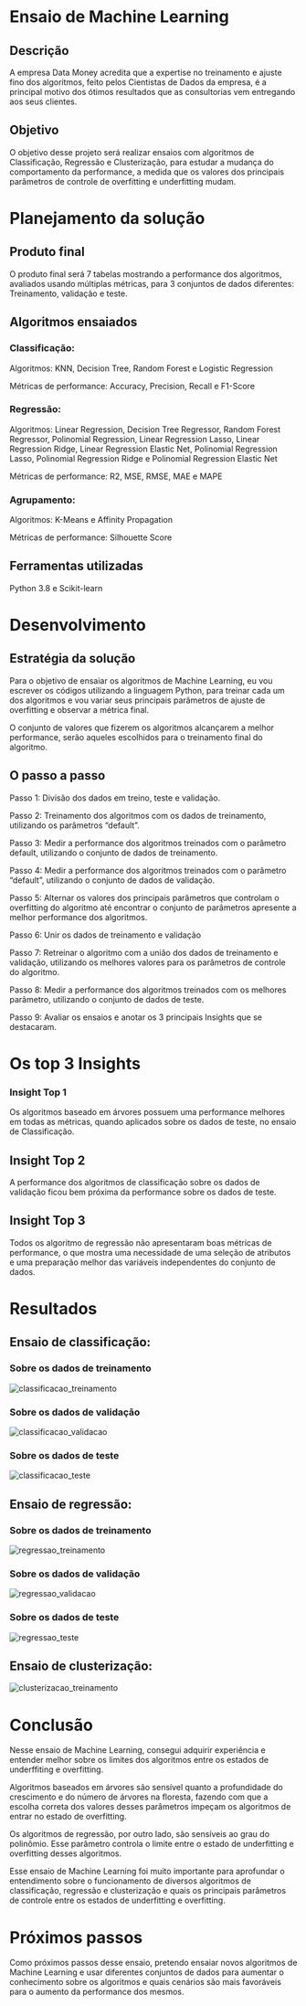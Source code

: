 # Ensaio de Machine Learning

## Descrição

A empresa Data Money acredita que a expertise no treinamento e ajuste fino dos algoritmos, feito pelos Cientistas de Dados da empresa, é a principal motivo dos ótimos resultados que as consultorias vem entregando aos seus clientes.

## Objetivo

O objetivo desse projeto será realizar ensaios com algoritmos de Classificação, Regressão e Clusterização, para estudar a mudança do comportamento da performance, a medida que os valores dos principais parâmetros de controle de overfitting e underfitting mudam.

# Planejamento da solução

## Produto final

O produto final será 7 tabelas mostrando a performance dos algoritmos, avaliados usando múltiplas métricas, para 3 conjuntos de dados diferentes: Treinamento, validação e teste.

## Algoritmos ensaiados

### Classificação:

Algoritmos: KNN, Decision Tree, Random Forest e Logistic Regression

Métricas de performance: Accuracy, Precision, Recall e F1-Score

### Regressão:

Algoritmos: Linear Regression, Decision Tree Regressor, Random Forest Regressor, Polinomial Regression, Linear Regression Lasso, Linear Regression Ridge, Linear Regression Elastic Net, Polinomial Regression Lasso, Polinomial Regression Ridge e Polinomial Regression Elastic Net

Métricas de performance: R2, MSE, RMSE, MAE e MAPE

### Agrupamento:

Algoritmos: K-Means e Affinity Propagation

Métricas de performance: Silhouette Score

## Ferramentas utilizadas

Python 3.8 e Scikit-learn

# Desenvolvimento

## Estratégia da solução

Para o objetivo de ensaiar os algoritmos de Machine Learning, eu vou escrever os códigos utilizando a linguagem Python, para treinar cada um dos algoritmos e vou variar seus principais parâmetros de ajuste de overfitting e observar a métrica final.

O conjunto de valores que fizerem os algoritmos alcançarem a melhor performance, serão aqueles escolhidos para o treinamento final do algoritmo.

## O passo a passo

Passo 1: Divisão dos dados em treino, teste e validação.

Passo 2: Treinamento dos algoritmos com os dados de treinamento, utilizando os parâmetros “default”.

Passo 3: Medir a performance dos algoritmos treinados com o parâmetro default, utilizando o conjunto de dados de treinamento.

Passo 4: Medir a performance dos algoritmos treinados com o parâmetro “default”, utilizando o conjunto de dados de validação.

Passo 5: Alternar os valores dos principais parâmetros que controlam o overfitting do algoritmo até encontrar o conjunto de parâmetros apresente a melhor performance dos algoritmos.

Passo 6: Unir os dados de treinamento e validação

Passo 7: Retreinar o algoritmo com a união dos dados de treinamento e validação, utilizando os melhores valores para os parâmetros de controle do algoritmo.

Passo 8: Medir a performance dos algoritmos treinados com os melhores parâmetro, utilizando o conjunto de dados de teste.

Passo 9: Avaliar os ensaios e anotar os 3 principais Insights que se destacaram. 

# Os top 3 Insights

### Insight Top 1

Os algoritmos baseado em árvores possuem uma performance melhores em todas as métricas, quando aplicados sobre os dados de teste, no ensaio de Classificação.

## Insight Top 2

A performance dos algoritmos de classificação sobre os dados de validação ficou bem próxima da performance sobre os dados de teste.

## Insight Top 3

Todos os algoritmo de regressão não apresentaram boas métricas de performance, o que mostra uma necessidade de uma seleção de atributos e uma preparação melhor das variáveis independentes do conjunto de dados.

# Resultados

## Ensaio de classificação:

### Sobre os dados de treinamento

![classificacao_treinamento]( img/ensaio_classificacao_dados_treinamento.png)

### Sobre os dados de validação

![classificacao_validacao]( img/ensaio_classificacao_dados_validacao.png)

### Sobre os dados de teste

![classificacao_teste]( img/ensaio_classificacao_dados_teste.png)

## Ensaio de regressão:

### Sobre os dados de treinamento

![regressao_treinamento]( img/ensaio_regressao_dados_treinamento.png)

### Sobre os dados de validação

![regressao_validacao]( img/ensaio_regressao_dados_validacao.png)

### Sobre os dados de teste

![regressao_teste]( img/ensaio_regressao_dados_teste.png)

## Ensaio de clusterização:

![clusterizacao_treinamento]( img/ensaio_clusterizacao.png)

# Conclusão

Nesse ensaio de Machine Learning, consegui adquirir experiência e entender melhor sobre os limites dos algoritmos entre os estados de underffiting e overfitting. 

Algoritmos baseados em árvores são sensível quanto a profundidade do crescimento e do número de árvores na floresta, fazendo com que a escolha correta dos valores desses parâmetros impeçam os algoritmos de entrar no estado de overfitting.

Os algoritmos de regressão, por outro lado, são sensíveis ao grau do polinômio. Esse parâmetro controla o limite entre o estado de underfitting e overfitting desses algoritmos.

Esse ensaio de Machine Learning foi muito importante para aprofundar o entendimento sobre o funcionamento de diversos algoritmos de classificação, regressão e clusterização e quais os principais parâmetros de controle entre os estados de underfitting e overfitting.

# Próximos passos

Como próximos passos desse ensaio, pretendo ensaiar novos algoritmos de Machine Learning e usar diferentes conjuntos de dados para aumentar o conhecimento sobre os algoritmos e quais cenários são mais favoráveis para o aumento da performance dos mesmos.
